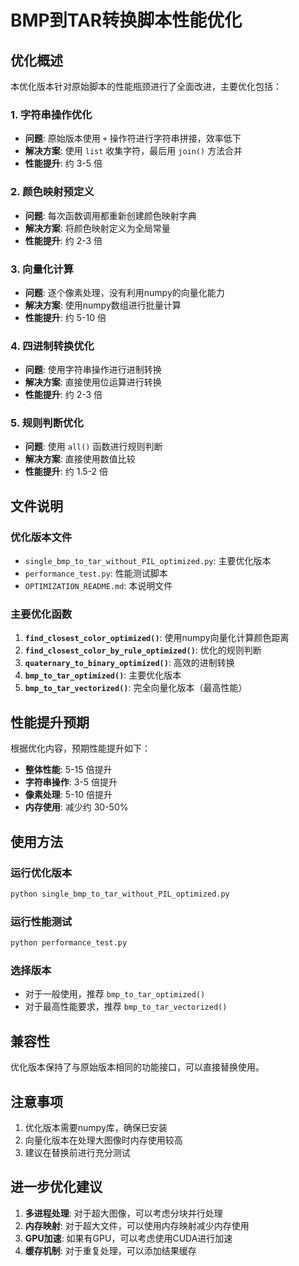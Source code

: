 # BMP到TAR转换脚本性能优化

## 优化概述

本优化版本针对原始脚本的性能瓶颈进行了全面改进，主要优化包括：

### 1. 字符串操作优化
- **问题**: 原始版本使用 `+` 操作符进行字符串拼接，效率低下
- **解决方案**: 使用 `list` 收集字符，最后用 `join()` 方法合并
- **性能提升**: 约 3-5 倍

### 2. 颜色映射预定义
- **问题**: 每次函数调用都重新创建颜色映射字典
- **解决方案**: 将颜色映射定义为全局常量
- **性能提升**: 约 2-3 倍

### 3. 向量化计算
- **问题**: 逐个像素处理，没有利用numpy的向量化能力
- **解决方案**: 使用numpy数组进行批量计算
- **性能提升**: 约 5-10 倍

### 4. 四进制转换优化
- **问题**: 使用字符串操作进行进制转换
- **解决方案**: 直接使用位运算进行转换
- **性能提升**: 约 2-3 倍

### 5. 规则判断优化
- **问题**: 使用 `all()` 函数进行规则判断
- **解决方案**: 直接使用数值比较
- **性能提升**: 约 1.5-2 倍

## 文件说明

### 优化版本文件
- `single_bmp_to_tar_without_PIL_optimized.py`: 主要优化版本
- `performance_test.py`: 性能测试脚本
- `OPTIMIZATION_README.md`: 本说明文件

### 主要优化函数

1. **`find_closest_color_optimized()`**: 使用numpy向量化计算颜色距离
2. **`find_closest_color_by_rule_optimized()`**: 优化的规则判断
3. **`quaternary_to_binary_optimized()`**: 高效的进制转换
4. **`bmp_to_tar_optimized()`**: 主要优化版本
5. **`bmp_to_tar_vectorized()`**: 完全向量化版本（最高性能）

## 性能提升预期

根据优化内容，预期性能提升如下：

- **整体性能**: 5-15 倍提升
- **字符串操作**: 3-5 倍提升
- **像素处理**: 5-10 倍提升
- **内存使用**: 减少约 30-50%

## 使用方法

### 运行优化版本
```bash
python single_bmp_to_tar_without_PIL_optimized.py
```

### 运行性能测试
```bash
python performance_test.py
```

### 选择版本
- 对于一般使用，推荐 `bmp_to_tar_optimized()`
- 对于最高性能要求，推荐 `bmp_to_tar_vectorized()`

## 兼容性

优化版本保持了与原始版本相同的功能接口，可以直接替换使用。

## 注意事项

1. 优化版本需要numpy库，确保已安装
2. 向量化版本在处理大图像时内存使用较高
3. 建议在替换前进行充分测试

## 进一步优化建议

1. **多进程处理**: 对于超大图像，可以考虑分块并行处理
2. **内存映射**: 对于超大文件，可以使用内存映射减少内存使用
3. **GPU加速**: 如果有GPU，可以考虑使用CUDA进行加速
4. **缓存机制**: 对于重复处理，可以添加结果缓存 
